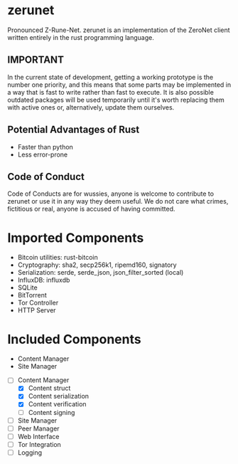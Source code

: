 # zerunet
Pronounced Z-Rune-Net.
zerunet is an implementation of the ZeroNet client written entirely in the rust programming language.

## IMPORTANT
In the current state of development, getting a working prototype is the number one priority, and this means that some parts may be implemented in a way that is fast to write rather than fast to execute. It is also possible outdated packages will be used temporarily until it's worth replacing them with active ones or, alternatively, update them ourselves.

## Potential Advantages of Rust
- Faster than python
- Less error-prone

## Code of Conduct
Code of Conducts are for wussies, anyone is welcome to contribute to zerunet or use it in any way they deem useful. We do not care what crimes, fictitious or real, anyone is accused of having committed.

# Imported Components
- Bitcoin utilities: rust-bitcoin
- Cryptography: sha2, secp256k1, ripemd160, signatory
- Serialization: serde, serde_json, json_filter_sorted (local)
- InfluxDB: influxdb
- SQLite
- BitTorrent
- Tor Controller
- HTTP Server

# Included Components
- Content Manager
- Site Manager

- [ ] Content Manager
  - [x] Content struct
  - [x] Content serialization
  - [x] Content verification
  - [ ] Content signing
- [ ] Site Manager
- [ ] Peer Manager
- [ ] Web Interface
- [ ] Tor Integration
- [ ] Logging

